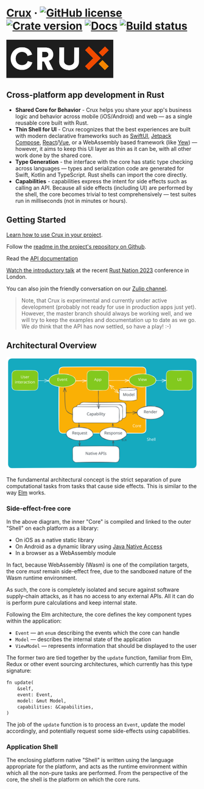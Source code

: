 # [Crux](https://red-badger.com/crux) &middot; [![GitHub license](https://img.shields.io/github/license/redbadger/crux?color=blue)](https://github.com/redbadger/crux/blob/master/LICENSE) [![Crate version](https://img.shields.io/crates/v/crux_core.svg)](https://crates.io/crates/crux_core) [![Docs](https://img.shields.io/badge/docs.rs-crux_core-green)](https://docs.rs/crux_core/) [![Build status](https://img.shields.io/github/actions/workflow/status/redbadger/crux/build.yaml)](https://github.com/redbadger/crux/actions)

<a href="https://red-badger.com/crux"><img src="./crux_logo.svg" height="100" /></a>

## Cross-platform app development in Rust

- **Shared Core for Behavior** - Crux helps you share your app's business logic
  and behavior across mobile (iOS/Android) and web — as a single reusable core
  built with Rust.
- **Thin Shell for UI** - Crux recognizes that the best experiences are built
  with modern declarative frameworks such as
  [SwiftUI](https://developer.apple.com/xcode/swiftui/),
  [Jetpack Compose](https://developer.android.com/jetpack/compose),
  [React](https://reactjs.org/)/[Vue](https://vuejs.org/), or a WebAssembly
  based framework (like [Yew](https://yew.rs/)) — however, it aims to keep this
  UI layer as thin as it can be, with all other work done by the shared core.
- **Type Generation** - the interface with the core has static type checking
  across languages — types and serialization code are generated for Swift,
  Kotlin and TypeScript. Rust shells can import the core directly.
- **Capabilities** - capabilities express the intent for side effects such as
  calling an API. Because all side effects (including UI) are performed by the
  shell, the core becomes trivial to test comprehensively — test suites run in
  milliseconds (not in minutes or hours).

## Getting Started

[Learn how to use Crux in your project](https://redbadger.github.io/crux).

Follow the
[readme in the project's repository on Github](https://github.com/redbadger/crux).

Read the [API documentation](https://docs.rs/crux_core/latest/crux_core/)

[Watch the introductory talk](https://www.youtube.com/watch?v=cWCZms92-1g&t=5s)
at the recent [Rust Nation 2023](https://www.rustnationuk.com/) conference in
London.

You can also join the friendly conversation on our
[Zulip channel](https://crux-community.zulipchat.com).

> Note, that Crux is experimental and currently under active development
> (probably not ready for use in production apps just yet). However, the master
> branch should always be working well, and we will try to keep the examples and
> documentation up to date as we go. We _do_ think that the API has now settled,
> so have a play! :-)

## Architectural Overview

![Logical architecture](./architecture.svg)

The fundamental architectural concept is the strict separation of pure
computational tasks from tasks that cause side effects. This is similar to the
way [Elm](https://guide.elm-lang.org/architecture/) works.

### Side-effect-free core

In the above diagram, the inner "Core" is compiled and linked to the outer
"Shell" on each platform as a library:

- On iOS as a native static library
- On Android as a dynamic library using
  [Java Native Access](https://github.com/java-native-access/jna)
- In a browser as a WebAssembly module

In fact, because WebAssembly (Wasm) is one of the compilation targets, the core
_must_ remain side-effect free, due to the sandboxed nature of the Wasm runtime
environment.

As such, the core is completely isolated and secure against software
supply-chain attacks, as it has no access to any external APIs. All it can do is
perform pure calculations and keep internal state.

Following the Elm architecture, the core defines the key component types within
the application:

- `Event` — an `enum` describing the events which the core can handle
- `Model` — describes the internal state of the application
- `ViewModel` — represents information that should be displayed to the user

The former two are tied together by the `update` function, familiar from Elm,
Redux or other event sourcing architectures, which currently has this type
signature:

```rust,ignore
fn update(
    &self,
    event: Event,
    model: &mut Model,
    capabilities: &Capabilities,
)
```

The job of the `update` function is to process an `Event`, update the model
accordingly, and potentially request some side-effects using capabilities.

### Application Shell

The enclosing platform native "Shell" is written using the language appropriate
for the platform, and acts as the runtime environment within which all the
non-pure tasks are performed. From the perspective of the core, the shell is the
platform on which the core runs.
